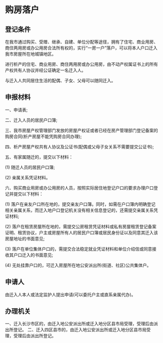 # 购房落户

## 登记条件

在我市通过购买、受赠、继承、自建、单位分配等途径，拥有了住宅、商业用房、商住两用房或办公用房合法所有权的，实行“一房一户”落户，可以将本人户口迁入我市房屋所在地城镇地区。

进行析产的住宅、商业用房、商住两用房或办公用房，由不动产权属证书上的所有产权共有人协议并经公证确定一名迁入人。

与迁入人共同居住生活的配偶、子女、父母可以随同迁入。

## 申报材料

一、申请表;

二、迁入人员的居民户口簿;

三、我市房屋产权管理部门发放的房屋产权证或者已经在房产管理部门登记备案的购房合同(析产房屋不能凭购房合同办理);

四、析产房屋产权共有人协议及公证书(配偶或父母子女关系不需要提交公证书);

五、有家属随迁的，提交以下材料：

  (1) 随迁人员的居民户口簿;

  (2) 亲属关系凭证材料。

六、购买商业用房或办公用房的人员，按照实际居住地登记户口的要求办理户口登记并提交以下材料：

  (1) 落户在亲友户口所在地的，提交亲友户口簿。同时，如需在户口簿内明确登记相关亲属关系，而迁入地户口登记机关没有相关信息登记的，还需提交亲属关系凭证材料;

  (2) 落户在租赁房屋所在地的，需提交公房租赁凭证材料或私有房屋租赁登记备案证明、租赁协议，户主或房屋所有人的居民户口簿或居民身份证以及同意其迁入该房屋地址的书面意见;

  (3) 落户在单位集体户口的，需提交合法稳定就业凭证材料和单位介绍信或同意接收其户口迁入的书面意见;

  (4) 无处挂靠户口的，可迁入房屋所在地公安派出所(街道、社区)公共集体户。

## 申请人

由迁入人本人或法定监护人提出申请(可以委托户主或直系亲属代办)。

## 办理机关

一、迁入长沙市区的，由迁入地公安派出所或迁入地分区县市局受理，受理后由派出所登记。
二、迁入四区县市的，由迁入地公安派出所或迁入地分区县市局受理，受理后由派出所登记。